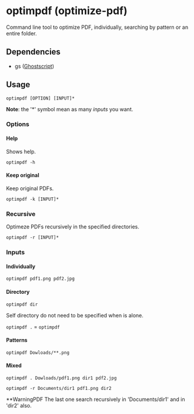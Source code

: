 # optimpdf (optimize-pdf) 

Command line tool to optimize PDF, individually, searching by pattern or an entire folder.

## Dependencies

- gs ([Ghostscript](https://www.ghostscript.com/))

## Usage

`optimpdf [OPTION] [INPUT]*`

**Note**: the '*' symbol mean as many _inputs_ you want.

### Options

#### Help 

Shows help.

`optimpdf -h`

#### Keep original

Keep original PDFs. 

`optimpdf -k [INPUT]*`

### Recursive

Optimeze PDFs recursively in the specified directories.

`optimpdf -r [INPUT]*`

### Inputs

#### Individually

`optimpdf pdf1.png pdf2.jpg`

#### Directory

`optimpdf dir`

Self directory do not need to be specified when is alone. 

`optimpdf .` = `optimpdf`

#### Patterns 

`optimpdf Dowloads/**.png`

#### Mixed

`optimpdf . Dowloads/pdf1.png dir1 pdf2.jpg`

`optimpdf -r Documents/dir1 pdf1.png dir2`

**WarningPDF The last one search recursively in 'Documents/dir1' and in 'dir2' also.  
